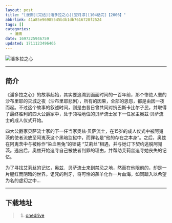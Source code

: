 ```yaml
---
layout: post
title: "[漫画][完结][潘多拉之心][望月淳][104话完]【2006】"
abbrlink: 41a85e96985545b3b1db7616728f2524
tags: []
categories:
  - 漫画
date: 1697225946759
updated: 1711123496465
---
```


![潘多拉之心](https://img.20000207.xyz/file/3f22049193b94ee7e68de.jpg)

***

## 简介

《潘多拉之心》的故事起始，其实要追溯到画面时间的一百年前，那个惨绝人寰的沙布里耶的灭城之夜（沙布里耶悲剧），所有的因果，全部的恩怨，都是由因一夜而起。不过这个故事的叙述时间，则是由昔日曾共同对抗巴斯卡比尔子民，并取得了最终胜利的四大公爵家中，处于领袖地位的贝萨流士家下一任家主奥兹·贝萨流士的成人仪式开始。

四大公爵家贝萨流士家的下一任当家奥兹·贝萨流士，在15岁的成人仪式中被阿嵬茨的使者流放至阿嵬茨这个黑暗监狱中，而罪名是“他的存在之本身”。之后，奥兹在阿嵬茨中与被称作“染血黑兔”的锁链 “艾莉丝”相遇，并与她订下契约逃脱阿嵬茨。逃出后，奥兹开始追寻自己被使者判罪的理由，并帮助艾莉丝追寻她丧失的记忆。

为了寻找艾莉丝的记忆，奥兹．贝萨流士来到禁忌之地，然而在他眼前的，却是一片腥红而阴暗的世界。诅咒的利牙，将可怜的羔羊化作一片血海，如同踏入以希望为名的虚幻之中…

***

## 下载地址

> 1. [onedrive](https://drive.aqua-aria.company/s/at5mhx)
